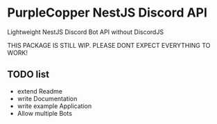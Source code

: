 # PurpleCopper NestJS Discord API

Lightweight NestJS Discord Bot API without DiscordJS

THIS PACKAGE IS STILL WIP. PLEASE DONT EXPECT EVERYTHING TO WORK!

## TODO list

- extend Readme
- write Documentation
- write example Application
- Allow multiple Bots
